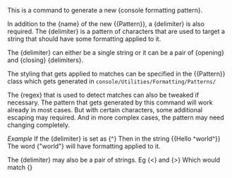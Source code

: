 This is a command to generate a new {console formatting pattern}.

In addition to the {name} of the new {{Pattern}}, a {delimiter}
is also required. The {delimiter} is a pattern of characters
that are used to target a string that should have
some formatting applied to it.

The {delimiter} can either be a single string or it can be a pair
of {opening} and {closing} {delimiters}.

The styling that gets applied to matches can be specified
in the {{Pattern}} class which gets generated in
`console/Utilities/Formatting/Patterns/`

The {regex} that is used to detect matches can also be tweaked
if necessary. The pattern that gets generated by this command
will work already in most cases.
But with certain characters, some additional escaping may required.
And in more complex cases, the pattern may need changing completely.

_Example_
If the {delimiter} is set as {^}
Then in the string {{Hello ^world^}}
The word {"world"} will have formatting applied to it.

The {delimiter} may also be a pair of strings.
Eg {<} and {>}
Which would match {<Hello>}
